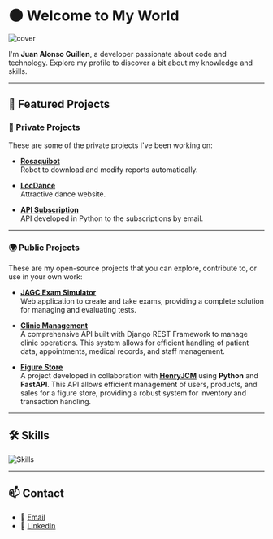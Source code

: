# 🌑 Welcome to My World

![cover](https://coconutdesign.eu/wp-content/uploads/2023/02/AI-artificial-intelligence-generated-website-web-design.jpg)

I'm **Juan Alonso Guillen**, a developer passionate about code and technology. Explore my profile to discover a bit about my knowledge and skills.

---

## 📂 Featured Projects

### 🔐 Private Projects

These are some of the private projects I've been working on:

- [**Rosaquibot**](https://github.com/alonsogc96/Rosaquibot)  
  Robot to download and modify reports automatically.

- [**LocDance**](https://github.com/alonsogc96/LocDance)  
  Attractive dance website.

- [**API Subscription**](https://github.com/alonsogc96/api_subscription)  
  API developed in Python to the subscriptions by email.

---

### 🌍 Public Projects

These are my open-source projects that you can explore, contribute to, or use in your own work:

- [**JAGC Exam Simulator**](https://github.com/alonsogc96/JAGC_exam_simulator)  
  Web application to create and take exams, providing a complete solution for managing and evaluating tests.

- [**Clinic Management**](https://github.com/alonsogc96/django_clinic_management)  
  A comprehensive API built with Django REST Framework to manage clinic operations. This system allows for efficient handling of patient data, appointments, medical records, and staff management.

- [**Figure Store**](https://github.com/HenryJCM/figures_store)  
  A project developed in collaboration with [**HenryJCM**](https://github.com/HenryJCM) using **Python** and **FastAPI**. This API allows efficient management of users, products, and sales for a figure store, providing a robust system for inventory and transaction handling.

---

## 🛠️ Skills

![Skills](https://skillicons.dev/icons?i=html,css,js,python,php,java,mysql,postgres,mongodb,aws,gcp,azure&perline=3)

---

## 📫 Contact

- 📧 [Email](mailto:alonso.guicon@gmail.com)
- 🔗 [LinkedIn](https://www.linkedin.com/in/juan-alonso-guillén-contreras-8b2ba4b7)
